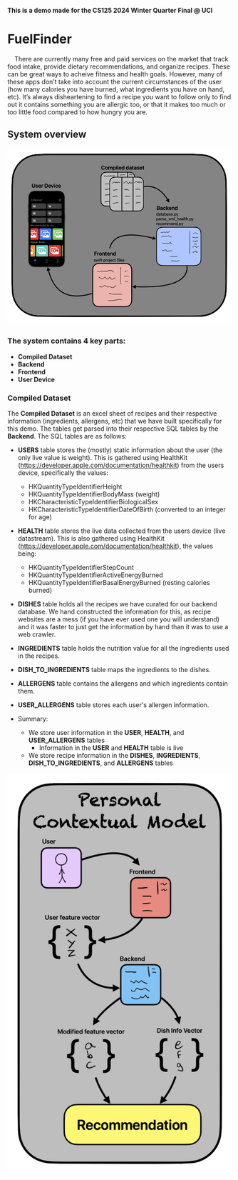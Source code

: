 **This is a demo made for the CS125 2024 Winter Quarter Final @ UCI**

# FuelFinder
&nbsp;&nbsp;&nbsp;&nbsp;There are currently many free and paid services on the market that track food intake, provide dietary recommendations, and organize recipes. These can be great ways to acheive fitness and health goals. However, many of these apps don’t take into account the current circumstances of the user (how many calories you have burned, what ingredients you have on hand, etc). It’s always disheartening to find a recipe you want to follow only to find out it contains something you are allergic too, or that it makes too much or too little food compared to how hungry you are.

## System overview
![Overview of the system and how it works. The front end and back end work in sync based off data from a compiled database to generate recommendations for the user.](https://github.com/Drew-1771/FuelFinder/blob/main/assets/cs125_system_diagram.png?raw=true)

### The system contains 4 key parts:
- **Compiled Dataset**
- **Backend**
- **Frontend**
- **User Device**

### Compiled Dataset
The **Compiled Dataset** is an excel sheet of recipes and their respective information (ingredients, allergens, etc) that we have built specifically for this demo. The tables get parsed into their respective SQL tables by the **Backend**. The SQL tables are as follows:

* **USERS** table stores the (mostly) static information about the user (the only live value is weight). This is gathered using HealthKit (https://developer.apple.com/documentation/healthkit) from the users device, specifically the values: 
  - HKQuantityTypeIdentifierHeight
  - HKQuantityTypeIdentifierBodyMass (weight)
  - HKCharacteristicTypeIdentifierBiologicalSex
  - HKCharacteristicTypeIdentifierDateOfBirth (converted to an integer for age)

* **HEALTH** table stores the live data collected from the users device (live datastream). This is also gathered using HealthKit (https://developer.apple.com/documentation/healthkit), the values being:
  - HKQuantityTypeIdentifierStepCount
  - HKQuantityTypeIdentifierActiveEnergyBurned
  - HKQuantityTypeIdentifierBasalEnergyBurned (resting calories burned)

* **DISHES** table holds all the recipes we have curated for our backend database. We hand constructed the information for this, as recipe websites are a mess (if you have ever used one you will understand) and it was faster to just get the information by hand than it was to use a web crawler.

* **INGREDIENTS** table holds the nutrition value for all the ingredients used in the recipes.

* **DISH_TO_INGREDIENTS** table maps the ingredients to the dishes.

* **ALLERGENS** table contains the allergens and which ingredients contain them.
* **USER_ALLERGENS** table stores each user's allergen information.

* Summary:
  - We store user information in the **USER**, **HEALTH**, and **USER_ALLERGENS** tables
    - Information in the **USER** and **HEALTH** table is live
  - We store recipe information in the **DISHES**, **INGREDIENTS**, **DISH_TO_INGREDIENTS**, and **ALLERGENS** tables


![Overview of the personal contextual model and how it works. The front end and the back end generate feature vectors that are processed and turned into recommendations that are pushed to the user](https://github.com/Drew-1771/FuelFinder/blob/main/assets/cs125_recommendation_diagram.png?raw=true)
